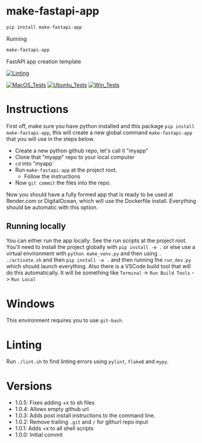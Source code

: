 # make-fastapi-app

```bash
pip install make-fastapi-app
```

Running
```bash
make-fastapi-app
```


FastAPI app creation template

[![Linting](../../actions/workflows/lint.yml/badge.svg)](../../actions/workflows/lint.yml)

[![MacOS_Tests](../../actions/workflows/push_macos.yml/badge.svg)](../../actions/workflows/push_macos.yml)
[![Ubuntu_Tests](../../actions/workflows/push_ubuntu.yml/badge.svg)](../../actions/workflows/push_ubuntu.yml)
[![Win_Tests](../../actions/workflows/push_win.yml/badge.svg)](../../actions/workflows/push_win.yml)


# Instructions

First off, make sure you have python installed and this package `pip install make-fastapi-app`, this will create a new global command `make-fastapi-app` that you will use in the steps below.

  * Create a new python github repo, let's call it "myapp"
  * Clone that "myapp" repo to your local computer
  * `cd` into "myapp`
  * Run `make-fastapi-app` at the project root.
    * Follow the instructions
  * Now `git commit` the files into the repo.
  
Now you should have a fully formed app that is ready to be used at Render.com or DigitalOcean, which will use the Dockerfile install. Everything should be automatic with this option.

## Running locally

You can either run the app locally. See the run scripts at the project root. You'll need to install the project globally with `pip install -e .` or else use a virtual environment with `python make_venv.py` and then using `. ./activate.sh` and then `pip install -e .` and then running the `run_dev.py` which should launch everything. Also there is a VSCode build tool that will do this automatically. It will be something like `Terminal` -> `Run Build Tools` -> `Run Local`

# Windows

This environment requires you to use `git-bash`.

# Linting

Run `./lint.sh` to find linting errors using `pylint`, `flake8` and `mypy`.

# Versions

  * 1.0.5: Fixes adding +x to sh files
  * 1.0.4: Allows empty github url
  * 1.0.3: Adds post install instructions to the command line.
  * 1.0.2: Remove trailing `.git` and `/` for githurl repo input
  * 1.0.1: Adds +x to all shell scripts
  * 1.0.0: Initial commit
